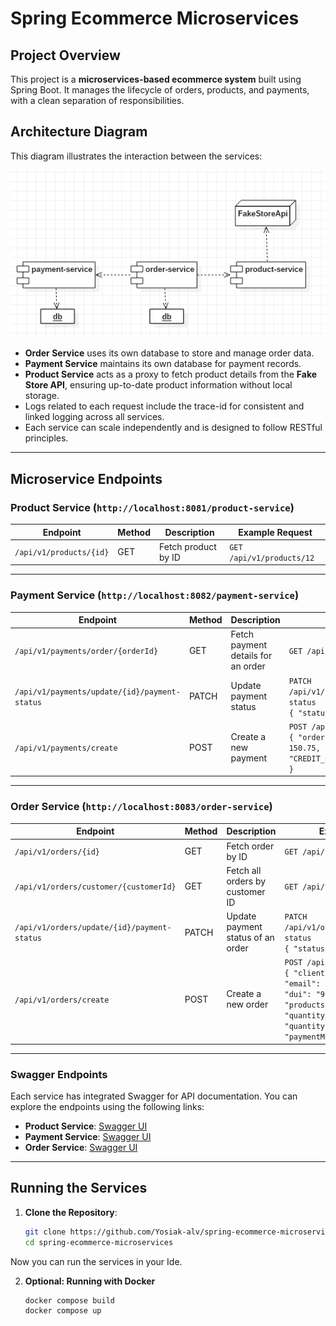 # Spring Ecommerce Microservices

## Project Overview

This project is a **microservices-based ecommerce system** built using Spring Boot. It manages the lifecycle of orders, products, and payments, with a clean separation of responsibilities.

## Architecture Diagram

This diagram illustrates the interaction between the services:

![Microservices Architecture Diagram](img.png)

- **Order Service** uses its own database to store and manage order data.
- **Payment Service** maintains its own database for payment records.
- **Product Service** acts as a proxy to fetch product details from the **Fake Store API**, ensuring up-to-date product information without local storage.
- Logs related to each request include the trace-id for consistent and linked logging across all services.
- Each service can scale independently and is designed to follow RESTful principles.
---

## Microservice Endpoints

### Product Service (`http://localhost:8081/product-service`)
| Endpoint               | Method | Description                     | Example Request             |
|------------------------|--------|---------------------------------|-----------------------------|
| `/api/v1/products/{id}` | GET    | Fetch product by ID             | `GET /api/v1/products/12`   |

---

### Payment Service (`http://localhost:8082/payment-service`)
| Endpoint                                      | Method | Description                           | Example Request                     |
|-----------------------------------------------|--------|---------------------------------------|-------------------------------------|
| `/api/v1/payments/order/{orderId}`            | GET    | Fetch payment details for an order    | `GET /api/v1/payments/order/1`      |
| `/api/v1/payments/update/{id}/payment-status` | PATCH  | Update payment status                 | `PATCH /api/v1/payments/update/1/payment-status` <br> `{ "status": "PAID" }` |
| `/api/v1/payments/create`                     | POST   | Create a new payment                  | `POST /api/v1/payments/create` <br> `{ "orderId": 1234578, "amount": 150.75, "paymentMethod": "CREDIT_CARD", "traceId": "12345" }` |

---

### Order Service (`http://localhost:8083/order-service`)
| Endpoint                                      | Method | Description                           | Example Request                     |
|-----------------------------------------------|--------|---------------------------------------|-------------------------------------|
| `/api/v1/orders/{id}`                         | GET    | Fetch order by ID                     | `GET /api/v1/orders/1`              |
| `/api/v1/orders/customer/{customerId}`        | GET    | Fetch all orders by customer ID       | `GET /api/v1/orders/customer/1`     |
| `/api/v1/orders/update/{id}/payment-status`   | PATCH  | Update payment status of an order     | `PATCH /api/v1/orders/update/1/payment-status` <br> `{ "status": "DECLINED" }` |
| `/api/v1/orders/create`                       | POST   | Create a new order                    | `POST /api/v1/orders/create` <br> `{ "client": { "name": "josias", "email": "josias@alvarenga.com", "dui": "91055873-8" }, "products": [{"id": 1, "quantity": 1}, {"id": 3, "quantity": 1}], "paymentMethod": "CASH" }` |

---
### Swagger Endpoints
Each service has integrated Swagger for API documentation. You can explore the endpoints using the following links:

- **Product Service**: [Swagger UI](http://localhost:8081/product-service/swagger/swagger-ui/index.html)
- **Payment Service**: [Swagger UI](http://localhost:8082/payment-service/swagger/swagger-ui/index.html)
- **Order Service**: [Swagger UI](http://localhost:8083/order-service/swagger/swagger-ui/index.html)

---

## Running the Services

1. **Clone the Repository**:
   ```bash
   git clone https://github.com/Yosiak-alv/spring-ecommerce-microservices
   cd spring-ecommerce-microservices
   ```
Now you can run the services in your Ide.

2. **Optional: Running with Docker**
   ```bash
   docker compose build
   docker compose up
   ```